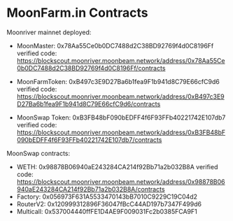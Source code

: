 # MoonFarm.in Contracts

Moonriver mainnet deployed:
- MoonMaster:  0x78Aa55Ce0b0DC7488d2C38BD92769f4d0C8196Ff verified code: https://blockscout.moonriver.moonbeam.network/address/0x78Aa55Ce0b0DC7488d2C38BD92769f4d0C8196Ff/contracts

- MoonFarmToken: 0xB497c3E9D27Ba6b1fea9F1b941d8C79E66cfC9d6 verified code: https://blockscout.moonriver.moonbeam.network/address/0xB497c3E9D27Ba6b1fea9F1b941d8C79E66cfC9d6/contracts
- MoonSwap Token: 0xB3FB48bF090bEDFF4f6F93FFb40221742E107db7 verified code: https://blockscout.moonriver.moonbeam.network/address/0xB3FB48bF090bEDFF4f6F93FFb40221742E107db7/contracts

MoonSwap contracts:
- WETH: 0x98878B06940aE243284CA214f92Bb71a2b032B8A verified code: https://blockscout.moonriver.moonbeam.network/address/0x98878B06940aE243284CA214f92Bb71a2b032B8A/contracts
- Factory: 0x056973F631A5533470143bB7010C9229C19C04d2
- RouterV2: 0x120999312896F36047fBcC44AD197b7347F499d6
- Multicall: 0x537004440ffFE1D4AE9F009031Fc2b0385FCA9F1


